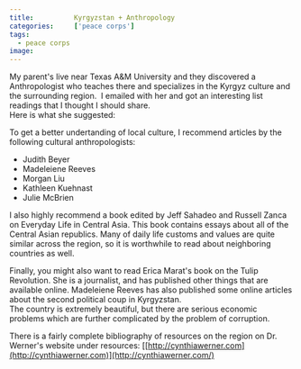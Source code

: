 ```yaml
---
title:			Kyrgyzstan + Anthropology
categories:		['peace corps']
tags:
  - peace corps
image:			
---
```


My parent's live near Texas A&M University and they discovered a Anthropologist who teaches there and specializes in the Kyrgyz culture and the surrounding region.  I emailed with her and got an interesting list readings that I thought I should share.  
Here is what she suggested:

To get a better undertanding of local culture, I recommend articles by the following cultural anthropologists:

- Judith Beyer
- Madeleiene Reeves
- Morgan Liu
- Kathleen Kuehnast
- Julie McBrien

I also highly recommend a book edited by Jeff Sahadeo and Russell Zanca on Everyday Life in Central Asia. This book contains essays about all of the Central Asian republics. Many of daily life customs and values are quite similar across the region, so it is worthwhile to read about neighboring countries as well.   

Finally, you might also want to read Erica Marat's book on the Tulip Revolution. She is a journalist, and has published other things that are available online. Madeleiene Reeves has also published some online articles about the second political coup in Kyrgyzstan.   
The country is extremely beautiful, but there are serious economic problems which are further complicated by the problem of corruption.

There is a fairly complete bibliography of resources on the region on Dr. Werner's website under resources: [[http://cynthiawerner.com](http://cynthiawerner.com)](http://cynthiawerner.com/)